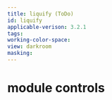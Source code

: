 ```yaml
---
title: liquify (ToDo)
id: liquify
applicable-verison: 3.2.1
tags: 
working-color-space:  
view: darkroom
masking: 
---
```


# module controls

